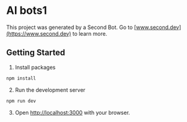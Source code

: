 
# AI bots1

This project was generated by a Second Bot.  Go to [www.second.dev](https://www.second.dev) to learn more.

## Getting Started

1) Install packages

```bash
npm install
```

2) Run the development server

```bash
npm run dev
```

3) Open [http://localhost:3000](http://localhost:3000) with your browser.
